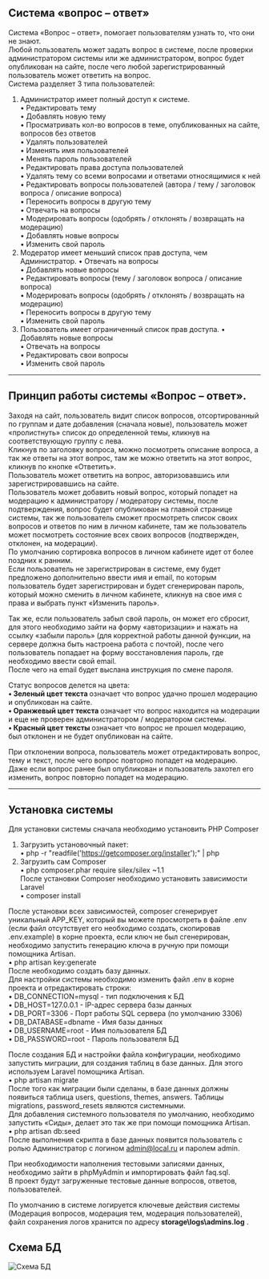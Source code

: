 ## Система «вопрос – ответ»

Система «Вопрос – ответ», помогает пользователям узнать то, что они не знают. <br>
Любой пользователь может задать вопрос в системе, после проверки администратором системы или же администратором, вопрос будет опубликован на сайте, после чего любой зарегистрированный пользователь может ответить на вопрос.<br>
Система разделяет 3 типа пользователей:<br>
1.	Администратор имеет полный доступ к системе.<br>
•	Редактировать тему<br>
•	Добавлять новую тему<br>
•	Просматривать кол-во вопросов в теме, опубликованных на сайте, вопросов без ответов<br>
•	Удалять пользователей<br>
•	Изменять имя пользователей<br>
•	Менять пароль пользователей<br>
•	Редактировать права доступа пользователей<br>
•	Удалять тему со всеми вопросами и ответами относящимися к ней<br>
•	Редактировать вопросы пользователей (автора / тему /  заголовок вопроса / описание вопроса)<br>
•	Переносить вопросы в другую тему<br>
•	Отвечать на вопросы<br>
•	Модерировать вопросы (одобрять / отклонять / возвращать на модерацию)<br>
•	Добавлять новые вопросы<br>
•	Изменить свой пароль<br>
2.	Модератор имеет меньший список прав доступа, чем Администратор.
•	Отвечать на вопросы<br>
•	Добавлять новые вопросы<br>
•	Редактировать вопросы (тему /  заголовок вопроса / описание вопроса)<br>
•	Модерировать вопросы (одобрять / отклонять / возвращать на модерацию)<br>
•	Переносить вопросы в другую тему<br>
•	Изменить свой пароль<br>
3.	Пользователь имеет ограниченный список прав доступа.
•	Добавлять новые вопросы<br>
•	Отвечать на вопросы<br>
•	Редактировать свои вопросы<br>
•	Изменить свой пароль<br>


----------


## Принцип работы системы «Вопрос – ответ».

Заходя на сайт, пользователь видит список вопросов, отсортированный по группам и дате добавления (сначала новые), пользователь может «пролистнуть» список до определенной темы, кликнув на соответствующую группу с лева.<br>
Кликнув по заголовку вопроса, можно посмотреть описание вопроса, а так же ответы на этот вопрос, там же можно ответить на этот вопрос, кликнув по кнопке «Ответить».<br>
Пользователь может ответить на вопрос, авторизовавшись или зарегистрировавшись на сайте.<br>
Пользователь может добавить новый вопрос, который попадет на модерацию к администратору / модератору системы, после подтверждения, вопрос будет опубликован на главной странице системы, так же пользователь сможет просмотреть список своих вопросов и ответов по ним в личном кабинете, там же пользователь может посмотреть состояние всех своих вопросов (подтвержден, отклонен, на модерации).<br>
По умолчанию сортировка вопросов в личном кабинете идет от более поздних к ранним.<br>
Если пользователь не зарегистрирован в системе, ему будет предложено дополнительно ввести имя и email, по которым пользователь будет зарегистрирован и будет сгенерирован пароль, который можно сменить в личном кабинете, кликнув на свое имя с права и выбрать пункт «Изменить пароль».

Так же, если пользователь забыл свой пароль, он может его сбросит, для этого необходимо зайти на форму «авторизации» и нажать на ссылку «забыли пароль» (для корректной работы данной функции, на сервере должна быть настроена работа с почтой), после чего пользователь попадает на форму восстановления пароль, где необходимо ввести свой email. <br>
После чего на email будет выслана инструкция по смене пароля.


Статус вопросов делется на цвета:<br>
<strong>• Зеленый цвет текста </strong> означает что вопрос удачно прошел модерацию и опубликован на сайте.<br>
<strong>• Оранжевый цвет текста </strong> означает что вопрос находится на модерации и еще не проверен администратором / модератором системы.<br>
<strong>• Красный цвет тексты </strong> означает что вопрос не прошел модерацию, был отклонен и не будет опубликован на сайте.<br>

При отклонении вопроса, пользователь может отредактировать вопрос, тему и текст, после чего вопрос повторно попадет на модерацию.<br>
Даже если вопрос ранее был опубликован и пользователь захотел его изменить, вопрос повторно попадет на модерацию.


----------


## Установка системы
Для установки системы сначала необходимо установить PHP Composer<br>
1)	Загрузить установочный пакет:<br>
•	php -r "readfile('https://getcomposer.org/installer');" | php
2)	Загрузить сам Composer<br>
•	php composer.phar require silex/silex ~1.1<br>
После установки Composer необходимо установить зависимости Laravel<br>
•	composer install

После установки всех зависимостей, composer сгенерирует уникальный APP_KEY, который вы можете просмотреть в файле .env (если файл отсутствует его необходимо создать, скопировав .env.example) в корне проекта, если ключ не был сгенерирован, необходимо запустить генерацию ключа в ручную при помощи помощника Artisan.<br>
•	php artisan key:generate <br>
После необходимо создать базу данных. <br>
Для настройки системы необходимо изменить файл .env в корне проекта и отредактировать строки:<br>
•	DB_CONNECTION=mysql    -   тип подключения к БД<br>
•	DB_HOST=127.0.0.1   -   IP-адрес сервера базы данных<br>
•	DB_PORT=3306   -   Порт работы SQL сервера (по умолчанию 3306)<br>
•	DB_DATABASE=dbname    -   Имя базы данных<br>
•	DB_USERNAME=root   -   Имя пользователя БД<br>
•	DB_PASSWORD=root   -   Пароль пользователя БД<br>

После создания БД и настройки файла конфигурации, необходимо запустить миграции, для создания таблиц в базе данных. Для этого используем Laravel помощника Artisan.<br>
•	php artisan migrate <br>
После того как миграции были сделаны, в базе данных должны появиться таблица users, questions, themes, answers. Таблицы migrations, password_resets являются системными.<br>
Для добавления системного пользователя по умолчанию, необходимо запустить «Сиды», делает это так же при помощи помощника Artisan.<br>
•	php artisan db:seed <br>
После выполнения скрипта в базе данных появится пользователь с ролью Администратор с логином admin@local.ru и паролем admin.<br>

При необходимости наполнения тестовыми записями данных, необходимо зайти в phpMyAdmin и импортировать файл faq.sql.<br>
В проект будут загруженные тестовые данные вопросов, ответов, пользователей.

По умолчанию в системе логируется ключевые действия системы (Модерация вопросов, модерация тем, модерация пользователей), файл сохранения логов хранится по адресу <strong>storage\logs\admins.log</strong> .

## Схема БД
![Схема БД](https://raw.githubusercontent.com/vnucka/faq/master/scheme%20db.png)